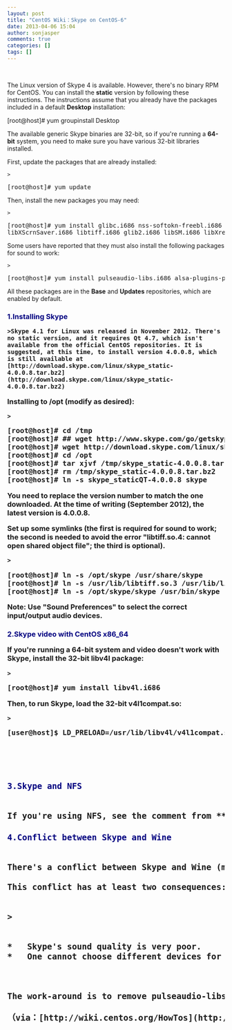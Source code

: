 ```yaml
---
layout: post
title: "CentOS Wiki：Skype on CentOS-6"
date: 2013-04-06 15:04
author: sonjasper
comments: true
categories: []
tags: []
---
```

&nbsp;

The Linux version of Skype 4 is available. However, there's no binary RPM for CentOS. You can install the **static** version by following these instructions. The instructions assume that you already have the packages included in a default **Desktop** installation:


>


[root@host]# yum groupinstall Desktop</pre>

    
    
The available generic Skype binaries are 32-bit, so if you're running a **64-bit** system, you need to make sure you have various 32-bit libraries installed.

First, update the packages that are already installed:

    
    >
<pre>[root@host]# yum update</pre>

    
    
Then, install the new packages you may need:

    
    >
<pre>[root@host]# yum install glibc.i686 nss-softokn-freebl.i686 alsa-lib.i686 libXv.i686 
libXScrnSaver.i686 libtiff.i686 glib2.i686 libSM.i686 libXrender.i686 fontconfig.i686</pre>

    
    
Some users have reported that they must also install the following packages for sound to work:

    
    >
<pre>[root@host]# yum install pulseaudio-libs.i686 alsa-plugins-pulseaudio.i686</pre>

    
    
All these packages are in the **Base** and **Updates** repositories, which are enabled by default.
<h3 id="head-a945b75db3a2300e8e1b7b2b51e0e9c201501a6e"><span style="color: #000080;">1.Installing Skype</span>
    
    

    
    >Skype 4.1 for Linux was released in November 2012. There's no static version, and it requires Qt 4.7, which isn't available from the official CentOS repositories. It is suggested, at this time, to install version 4.0.0.8, which is still available at [http://download.skype.com/linux/skype_static-4.0.0.8.tar.bz2](http://download.skype.com/linux/skype_static-4.0.0.8.tar.bz2)
    
    
Installing to /opt (modify as desired):

    
    >
<pre>[root@host]# cd /tmp
[root@host]# ## wget http://www.skype.com/go/getskype-linux-beta-static  ## Use the following command for now instead
[root@host]# wget http://download.skype.com/linux/skype_static-4.0.0.8.tar.bz2
[root@host]# cd /opt
[root@host]# tar xjvf /tmp/skype_static-4.0.0.8.tar.bz2
[root@host]# rm /tmp/skype_static-4.0.0.8.tar.bz2
[root@host]# ln -s skype_staticQT-4.0.0.8 skype</pre>

    
    
You need to replace the version number to match the one downloaded. At the time of writing (September 2012), the latest version is 4.0.0.8.

Set up some symlinks (the first is required for sound to work; the second is needed to avoid the error "libtiff.so.4: cannot open shared object file"; the third is optional).

    
    >
<pre>[root@host]# ln -s /opt/skype /usr/share/skype
[root@host]# ln -s /usr/lib/libtiff.so.3 /usr/lib/libtiff.so.4
[root@host]# ln -s /opt/skype/skype /usr/bin/skype</pre>

    
    
**Note:** Use "Sound Preferences" to select the correct input/output audio devices.
<h3 id="head-fbd1b09d898f7ed7550513f34c82b451563272df"><span style="color: #000080;">2.Skype video with CentOS x86_64</span>
    
    
If you're running a **64-bit** system and video doesn't work with Skype, install the 32-bit **libv4l** package:

    
    >
<pre>[root@host]# yum install libv4l.i686</pre>

    
    
Then, to run Skype, load the 32-bit v4l1compat.so:

    
    >
<pre>[user@host]$ LD_PRELOAD=/usr/lib/libv4l/v4l1compat.so /opt/skype/skype




<h3 id="head-af82666e22cc82c01baf6e9ae88c5d2981c7635b"><span style="color: #000080;">3.Skype and NFS</span>


If you're using NFS, see the comment from **sipan_** dated 19 June at [http://blogs.skype.com/linux/2012/06/skype_40_for_linux.html](http://blogs.skype.com/linux/2012/06/skype_40_for_linux.html)
<h3 id="head-177735ac44d30e5df3c59d6c7917d01eb8245140"><span style="color: #000080;">4.Conflict between Skype and Wine</span>


There's a conflict between Skype and Wine (more precisely, between Skype and <tt>pulseaudio-libs.i686</tt>, on which Wine depends).

This conflict has at least two consequences:


>


*   Skype's sound quality is very poor.
*   One cannot choose different devices for "Ringing" and "Speakers", for example loudspeakers for "Ringing" and a headset for "Speakers".



The work-around is to remove <tt>pulseaudio-libs.i686</tt>. Of course, this will also make Wine unavailable.

（via：[http://wiki.centos.org/HowTos](http://wiki.centos.org/HowTos)）
